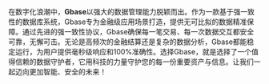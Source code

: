 在数字化浪潮中，**Gbase**以强大的数据管理能力脱颖而出。作为一款基于强一致性的数据库系统，Gbase专为金融级应用场景打造，提供无可比拟的数据精准保障。通过先进的强一致性协议，Gbase确保每一笔交易、每一次数据交互都安全可靠，无懈可击。无论是高频次的金融结算还是复杂的数据分析，Gbase都能稳定运行，为用户提供毫秒级响应和100%准确性。选择Gbase，就是选择了一个值得信赖的数据守护者，它用科技的力量守护您的每一份重要资产与信息。让我们一起迈向更加智能、安全的未来！